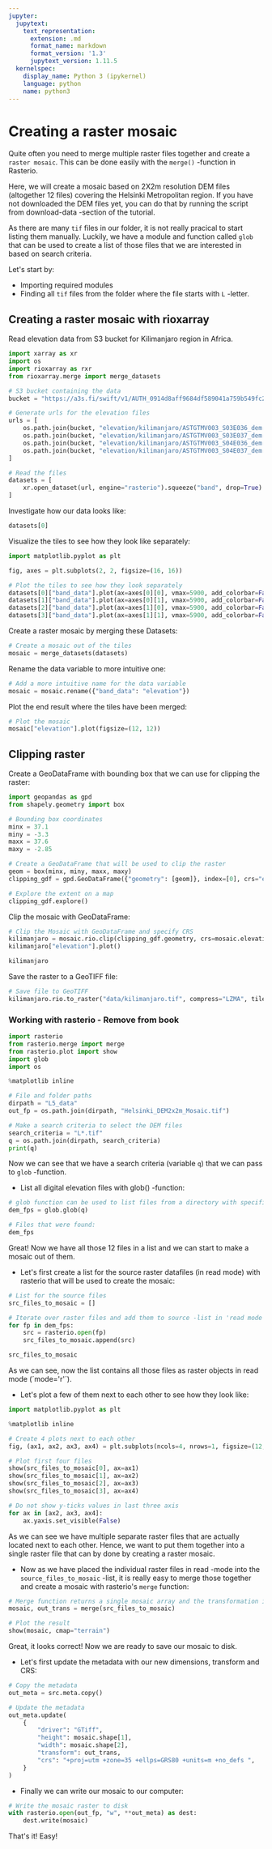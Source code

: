 ```yaml
---
jupyter:
  jupytext:
    text_representation:
      extension: .md
      format_name: markdown
      format_version: '1.3'
      jupytext_version: 1.11.5
  kernelspec:
    display_name: Python 3 (ipykernel)
    language: python
    name: python3
---
```


# Creating a raster mosaic

Quite often you need to merge multiple raster files together and create a `raster mosaic`. This can be done easily with the `merge()` -function in Rasterio.

Here, we will create a mosaic based on 2X2m resolution DEM files (altogether 12 files) covering the Helsinki Metropolitan region. If you have not downloaded the DEM files yet, you can do that by running the script from download-data -section of the tutorial.

As there are many `tif` files in our folder, it is not really pracical to start listing them manually. Luckily, we have a module and function called `glob` that can be used to create a list of those files that we are interested in based on search criteria.

Let's start by:
   
  - Importing required modules
  - Finding all `tif` files from the folder where the file starts with `L` -letter.



## Creating a raster mosaic with rioxarray

Read elevation data from S3 bucket for Kilimanjaro region in Africa.

```python
import xarray as xr
import os
import rioxarray as rxr
from rioxarray.merge import merge_datasets

# S3 bucket containing the data
bucket = "https://a3s.fi/swift/v1/AUTH_0914d8aff9684df589041a759b549fc2/PythonGIS"

# Generate urls for the elevation files
urls = [
    os.path.join(bucket, "elevation/kilimanjaro/ASTGTMV003_S03E036_dem.tif"),
    os.path.join(bucket, "elevation/kilimanjaro/ASTGTMV003_S03E037_dem.tif"),
    os.path.join(bucket, "elevation/kilimanjaro/ASTGTMV003_S04E036_dem.tif"),
    os.path.join(bucket, "elevation/kilimanjaro/ASTGTMV003_S04E037_dem.tif"),
]

# Read the files
datasets = [
    xr.open_dataset(url, engine="rasterio").squeeze("band", drop=True) for url in urls
]
```

Investigate how our data looks like:

```python
datasets[0]
```

Visualize the tiles to see how they look like separately:

```python
import matplotlib.pyplot as plt

fig, axes = plt.subplots(2, 2, figsize=(16, 16))

# Plot the tiles to see how they look separately
datasets[0]["band_data"].plot(ax=axes[0][0], vmax=5900, add_colorbar=False)
datasets[1]["band_data"].plot(ax=axes[0][1], vmax=5900, add_colorbar=False)
datasets[2]["band_data"].plot(ax=axes[1][0], vmax=5900, add_colorbar=False)
datasets[3]["band_data"].plot(ax=axes[1][1], vmax=5900, add_colorbar=False)
```

Create a raster mosaic by merging these Datasets:

```python
# Create a mosaic out of the tiles
mosaic = merge_datasets(datasets)
```

Rename the data variable to more intuitive one:

```python
# Add a more intuitive name for the data variable
mosaic = mosaic.rename({"band_data": "elevation"})
```

Plot the end result where the tiles have been merged:

```python
# Plot the mosaic
mosaic["elevation"].plot(figsize=(12, 12))
```

## Clipping raster


Create a GeoDataFrame with bounding box that we can use for clipping the raster:

```python
import geopandas as gpd
from shapely.geometry import box

# Bounding box coordinates
minx = 37.1
miny = -3.3
maxx = 37.6
maxy = -2.85

# Create a GeoDataFrame that will be used to clip the raster
geom = box(minx, miny, maxx, maxy)
clipping_gdf = gpd.GeoDataFrame({"geometry": [geom]}, index=[0], crs="epsg:4326")

# Explore the extent on a map
clipping_gdf.explore()
```

Clip the mosaic with GeoDataFrame:

```python
# Clip the Mosaic with GeoDataFrame and specify CRS
kilimanjaro = mosaic.rio.clip(clipping_gdf.geometry, crs=mosaic.elevation.rio.crs)
kilimanjaro["elevation"].plot()
```

```python
kilimanjaro
```

Save the raster to a GeoTIFF file:

```python
# Save file to GeoTIFF
kilimanjaro.rio.to_raster("data/kilimanjaro.tif", compress="LZMA", tiled=True)
```

### Working with rasterio - Remove from book

```python
import rasterio
from rasterio.merge import merge
from rasterio.plot import show
import glob
import os

%matplotlib inline

# File and folder paths
dirpath = "L5_data"
out_fp = os.path.join(dirpath, "Helsinki_DEM2x2m_Mosaic.tif")

# Make a search criteria to select the DEM files
search_criteria = "L*.tif"
q = os.path.join(dirpath, search_criteria)
print(q)
```

Now we can see that we have a search criteria (variable `q`) that we can pass to `glob` -function.

- List all digital elevation files with glob() -function:

```python
# glob function can be used to list files from a directory with specific criteria
dem_fps = glob.glob(q)

# Files that were found:
dem_fps
```

Great! Now we have all those 12 files in a list and we can start to make a mosaic out of them.

- Let's first create a list for the source raster datafiles (in read mode) with rasterio that will be used to create the mosaic:


```python
# List for the source files
src_files_to_mosaic = []

# Iterate over raster files and add them to source -list in 'read mode'
for fp in dem_fps:
    src = rasterio.open(fp)
    src_files_to_mosaic.append(src)

src_files_to_mosaic
```

As we can see, now the list contains all those files as raster objects in read mode (´mode='r'´).

- Let's plot a few of them next to each other to see how they look like:

```python
import matplotlib.pyplot as plt

%matplotlib inline

# Create 4 plots next to each other
fig, (ax1, ax2, ax3, ax4) = plt.subplots(ncols=4, nrows=1, figsize=(12, 4))

# Plot first four files
show(src_files_to_mosaic[0], ax=ax1)
show(src_files_to_mosaic[1], ax=ax2)
show(src_files_to_mosaic[2], ax=ax3)
show(src_files_to_mosaic[3], ax=ax4)

# Do not show y-ticks values in last three axis
for ax in [ax2, ax3, ax4]:
    ax.yaxis.set_visible(False)
```

As we can see we have multiple separate raster files that are actually located next to each other. Hence, we want to put them together into a single raster file that can by done by creating a raster mosaic.

- Now as we have placed the individual raster files in read -mode into the `source_files_to_mosaic` -list, it is really easy to merge those together and create a mosaic with rasterio's `merge` function:

```python
# Merge function returns a single mosaic array and the transformation info
mosaic, out_trans = merge(src_files_to_mosaic)

# Plot the result
show(mosaic, cmap="terrain")
```

Great, it looks correct! Now we are ready to save our mosaic to disk.

- Let's first update the metadata with our new dimensions, transform and CRS:

```python
# Copy the metadata
out_meta = src.meta.copy()

# Update the metadata
out_meta.update(
    {
        "driver": "GTiff",
        "height": mosaic.shape[1],
        "width": mosaic.shape[2],
        "transform": out_trans,
        "crs": "+proj=utm +zone=35 +ellps=GRS80 +units=m +no_defs ",
    }
)
```

- Finally we can write our mosaic to our computer:

```python
# Write the mosaic raster to disk
with rasterio.open(out_fp, "w", **out_meta) as dest:
    dest.write(mosaic)
```

That's it! Easy!
